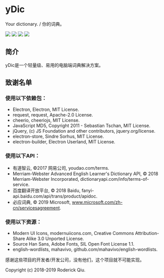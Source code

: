 ﻿# yDic

Your dictionary. / 你的词典。

![](https://img.shields.io/badge/name-yDic-blue.svg?style=popout-square)
![](https://img.shields.io/badge/version-1.2.0-brightgreen.svg?style=popout-square)
![](https://img.shields.io/github/stars/RoderickQiu/yDic.svg?style=popout-square)
![](https://img.shields.io/github/license/RoderickQiu/yDic.svg?style=popout-square)

## 简介

yDic是一个轻量级、易用的电脑端词典解决方案。

## 致谢名单

### 使用以下依赖包：
- Electron, Electron, MIT License.
- request, request, Apache-2.0 License.
- cheerio, cheeriojs, MIT License.
- JavaScript MD5, Copyright 2011 - Sebastian Tschan, MIT License.
- jQuery, (c) JS Foundation and other contributors, jquery.org/license.
- electron-store, Sindre Sorhus, MIT License.
- electron-builder, Electron Userland, MIT License.

### 使用以下API：
- 有道智云, ©2017 网易公司, youdao.com/terms.
- Merriam-Webster Advanced English Learner's Dictionary API, © 2018 Merriam-Webster Incorporated, dictionaryapi.com/info/terms-of-service.
- 百度翻译开放平台, © 2018 Baidu, fanyi-api.baidu.com/api/trans/product/apidoc.
- 必应词典, © 2019 Microsoft, www.microsoft.com/zh-cn/servicesagreement.

### 使用以下资源：
- Modern UI Icons, modernuiicons.com, Creative Commons Attribution-Share Alike 3.0 Unported License.
- Source Han Sans, Adobe Fonts, SIL Open Font License 1.1.
- english-wordlists, mahavivo, github.com/mahavivo/english-wordlists.

感谢这些项目的开发者/开发公司，没有他们，这个项目就不可能实现。

Copyright (c) 2018-2019 Roderick Qiu.